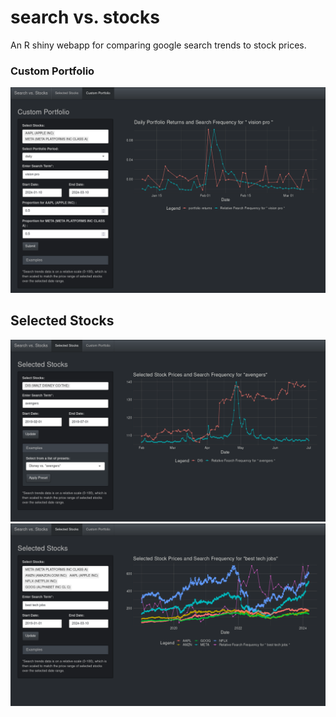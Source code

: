 # search vs. stocks

An R shiny webapp for comparing google search trends to stock prices. 

### Custom Portfolio

![Screenshot](imgs/screenshot_3.png)

## Selected Stocks

![Screenshot](imgs/screenshot_2.png)
![Screenshot](imgs/screenshot_1.png)
